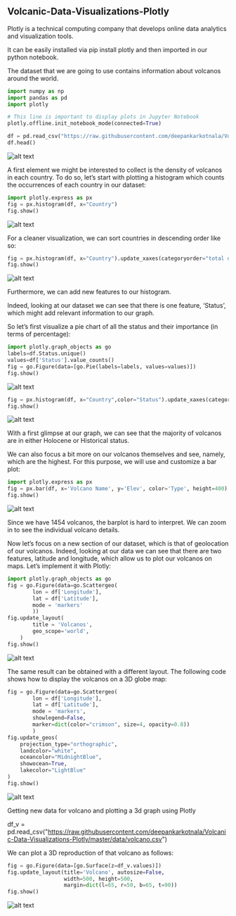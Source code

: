 ## Volcanic-Data-Visualizations-Plotly

Plotly is a technical computing company that develops online data analytics and visualization tools.

It can be easily installed via pip install plotly and then imported in our python notebook.

The dataset that we are going to use contains information about volcanos around the world.

```Python
import numpy as np
import pandas as pd
import plotly

# This line is important to display plots in Jupyter Notebook
plotly.offline.init_notebook_mode(connected=True)

df = pd.read_csv("https://raw.githubusercontent.com/deepankarkotnala/Volcanic-Data-Visualizations-Plotly/master/data/volcano_db.csv", encoding="iso-8859-1")
df.head()
```
![alt text](https://github.com/deepankarkotnala/Volcanic-Data-Visualizations-Plotly/blob/master/images/data_1.png)

A first element we might be interested to collect is the density of volcanos in each country. To do so, let’s start with plotting a histogram which counts the occurrences of each country in our dataset:
```Python
import plotly.express as px
fig = px.histogram(df, x="Country")
fig.show()
```
![alt text](https://github.com/deepankarkotnala/Volcanic-Data-Visualizations-Plotly/blob/master/images/plot1.png)

For a cleaner visualization, we can sort countries in descending order like so:
```Python
fig = px.histogram(df, x="Country").update_xaxes(categoryorder="total descending")
fig.show()
```
![alt text](https://github.com/deepankarkotnala/Volcanic-Data-Visualizations-Plotly/blob/master/images/plot2.png)

Furthermore, we can add new features to our histogram. 

Indeed, looking at our dataset we can see that there is one feature, ‘Status’, which might add relevant information to our graph. 

So let’s first visualize a pie chart of all the status and their importance (in terms of percentage):

```Python
import plotly.graph_objects as go
labels=df.Status.unique()
values=df['Status'].value_counts()
fig = go.Figure(data=[go.Pie(labels=labels, values=values)])
fig.show()
```
![alt text](https://github.com/deepankarkotnala/Volcanic-Data-Visualizations-Plotly/blob/master/images/plot3.png)

```Python
fig = px.histogram(df, x="Country",color="Status").update_xaxes(categoryorder="total descending")
fig.show()
```
![alt text](https://github.com/deepankarkotnala/Volcanic-Data-Visualizations-Plotly/blob/master/images/plot4.png)

With a first glimpse at our graph, we can see that the majority of volcanos are in either Holocene or Historical status.

We can also focus a bit more on our volcanos themselves and see, namely, which are the highest. For this purpose, we will use and customize a bar plot:

```Python
import plotly.express as px
fig = px.bar(df, x='Volcano Name', y='Elev', color='Type', height=400)
fig.show()
```
![alt text](https://github.com/deepankarkotnala/Volcanic-Data-Visualizations-Plotly/blob/master/images/plot5.png)

Since we have 1454 volcanos, the barplot is hard to interpret. We can zoom in to see the individual volcano details.

Now let’s focus on a new section of our dataset, which is that of geolocation of our volcanos. Indeed, looking at our data we can see that there are two features, latitude and longitude, which allow us to plot our volcanos on maps. Let’s implement it with Plotly:

```Python
import plotly.graph_objects as go
fig = go.Figure(data=go.Scattergeo(
        lon = df['Longitude'],
        lat = df['Latitude'],
        mode = 'markers'
        ))
fig.update_layout(
        title = 'Volcanos',
        geo_scope='world',
    )
fig.show()
```
![alt text](https://github.com/deepankarkotnala/Volcanic-Data-Visualizations-Plotly/blob/master/images/plot6.png)

The same result can be obtained with a different layout. The following code shows how to display the volcanos on a 3D globe map:

```Python
fig = go.Figure(data=go.Scattergeo(
        lon = df['Longitude'],
        lat = df['Latitude'],
        mode = 'markers',
        showlegend=False,
        marker=dict(color="crimson", size=4, opacity=0.8))
        )
fig.update_geos(
    projection_type="orthographic",
    landcolor="white",
    oceancolor="MidnightBlue",
    showocean=True,
    lakecolor="LightBlue"
)
fig.show()
```
![alt text](https://github.com/deepankarkotnala/Volcanic-Data-Visualizations-Plotly/blob/master/images/plot7.png)


Getting new data for volcano and plotting a 3d graph using Plotly

df_v = pd.read_csv("https://raw.githubusercontent.com/deepankarkotnala/Volcanic-Data-Visualizations-Plotly/master/data/volcano.csv")

We can plot a 3D reproduction of that volcano as follows:

```Python
fig = go.Figure(data=[go.Surface(z=df_v.values)])
fig.update_layout(title='Volcano', autosize=False,
                  width=500, height=500,
                  margin=dict(l=65, r=50, b=65, t=90))
fig.show()
```
![alt text](https://github.com/deepankarkotnala/Volcanic-Data-Visualizations-Plotly/blob/master/images/plot8.png)

